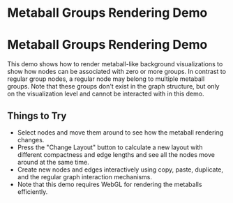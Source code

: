 <!--
 //////////////////////////////////////////////////////////////////////////////
 // @license
 // This file is part of yFiles for HTML 2.6.
 // Use is subject to license terms.
 //
 // Copyright (c) 2000-2024 by yWorks GmbH, Vor dem Kreuzberg 28,
 // 72070 Tuebingen, Germany. All rights reserved.
 //
 //////////////////////////////////////////////////////////////////////////////
-->
# Metaball Groups Rendering Demo

# Metaball Groups Rendering Demo

This demo shows how to render metaball-like background visualizations to show how nodes can be associated with zero or more groups. In contrast to regular group nodes, a regular node may belong to multiple metaball groups. Note that these groups don't exist in the graph structure, but only on the visualization level and cannot be interacted with in this demo.

## Things to Try

- Select nodes and move them around to see how the metaball rendering changes.
- Press the "Change Layout" button to calculate a new layout with different compactness and edge lengths and see all the nodes move around at the same time.
- Create new nodes and edges interactively using copy, paste, duplicate, and the regular graph interaction mechanisms.
- Note that this demo requires WebGL for rendering the metaballs efficiently.
